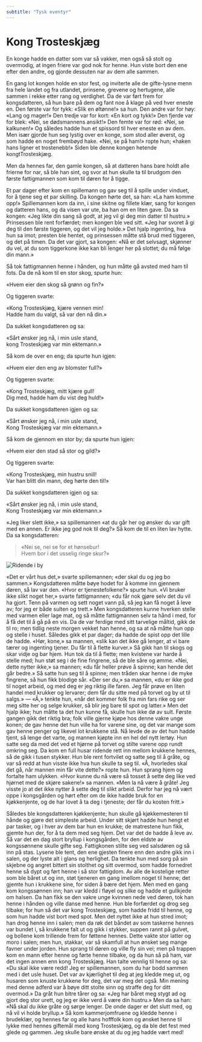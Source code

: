 ```yaml
---
subtitle: "Tysk eventyr"
---
```


# Kong Trosteskjæg

En konge hadde en datter som var så vakker, men også så stolt og overmodig, at ingen friere var god nok for henne. Hun viste bort den ene efter den andre, og gjorde dessuten nar av dem alle sammen.

En gang lot kongen holde en stor fest, og inviterte alle de gifte-lysne menn fra hele landet og fra utlandet, prinsene, grevene og hertugene, alle sammen i rekke etter rang og verdighet. Da de var ført frem for kongsdatteren, så hun bare på dem og fant noe å klage på ved hver eneste en. Den første var for tykk: «Slik en øltønne!» sa hun. Den andre var for høy: «Lang og mager!» Den tredje var for kort: «En kort og tykk!» Den fjerde var for blek: «Nei, se dødsmannens ansikt!» Den femte var for rød: «Nei, se kalkunen!» Og således hadde hun et spissord til hver eneste en av dem. Men især gjorde hun seg lystig over en konge, som stod aller øverst, og som hadde en noget frembøyd hake. «Nei, se på ham!» ropte hun; «haken hans ligner et trostenebb!» Siden ble denne kongen hetende kongtTrosteskjæg.

Men da hennes far, den gamle kongen, så at datteren hans bare holdt alle frierne for nar, så ble han sint, og svor at hun skulle ta til brudgom den første fattigmannen som kom til døren for å tigge.

Et par dager efter kom en spillemann og gav seg til å spille under vinduet, for å tjene seg et par skilling. Da kongen hørte det, sa han: «La ham komme opp!» Spillemannen kom da inn, i sine skitne og fillete klær, sang for kongen og datteren hans, og da visen var ute, ba han om en liten gave. Da sa kongen: «Jeg likte din sang så godt, at jeg vil gi deg min datter til hustru.» Prinsessen ble rent forfærdet; men kongen ble ved sitt. «Jeg har svoret å gi deg til den første tiggeren, og det vil jeg holde.» Det hjalp ingenting, hva hun sa imot; presten ble hentet, og prinsessen måtte stå brud med tiggeren, og det på timen. Da det var gjort, sa kongen: «Nå er det selvsagt, skjønner du vel, at du som tiggerkone ikke kan bli lenger her på slottet; du må følge din mann.»

Så tok fattigmannen henne i hånden, og hun måtte gå avsted med ham til fots. Da de nå kom til en stor skog, spurte hun:

«Hvem eier den skog så grønn og fin?»

Og tiggeren svarte:

«Kong Trosteskjæg, kjære vennen min!  
Hadde ham du valgt, så var den nå din.»

Da sukket kongsdatteren og sa:

«Sårt ønsker jeg nå, i min usle stand,  
kong Trosteskjæg var min ektemann.»

Så kom de over en eng; da spurte hun igjen:

«Hvem eier den eng av blomster full?»

Og tiggeren svarte:

«Kong Trosteskjæg, mitt kjære gull!  
Dig med, hadde ham du vist deg huld!»

Da sukket kongsdatteren igjen og sa:

«Sårt ønsker jeg nå, i min usle stand,  
Kong Trosteskjæg var min ektemann.»

Så kom de gjennom en stor by; da spurte hun igjen:

«Hvem eier den stad så stor og gild?»

Og tiggeren svarte:

«Kong Trosteskjæg, min hustru snill!  
Var han blitt din mann, deg hørte den til!»

Da sukket kongsdatteren igjen og sa:

«Sårt ønsker jeg nå, i min usle stand,  
Kong Trosteskjæg var min ektemann.»

«Jeg liker slett ikke,» sa spillemannen «at du går her og ønsker du var gift med en annen. Er ikke jeg god nok til deg?» Så kom de til en liten lav hytte. Da sa kongsdatteren:

> «Nei se, nei se for et hønsebur!  
> Hvem bor i det usselig ringe skur?»

![Ridende i by](./kts1.png)

«Det er vårt hus det,» svarte spillemannen; «der skal du og jeg bo sammen.» Kongsdatteren måtte bøye hodet for å komme inn gjennem døren, så lav var den. «Hvor er tjenestefolkene?» spurte hun. «Vi bruker ikke slikt noget her,» svarte fattigmannen; «du får nok gjøre selv det du vil ha gjort. Tenn på varmen og sett noget vann på, så jeg kan få noget å leve av; for jeg er både sulten og trett.» Men kongsdatteren kunne hverken stelle med varmen eller lage mat, og så måtte fattigmannen selv ta hånd i med, for å få det til å gå på en vis. Da de var ferdige med sitt tarvelige måltid, gikk de til ro; men tidlig neste morgen vekket han henne, og sa at nå måtte hun opp og stelle i huset. Således gikk et par dager; da hadde de spist opp det lille de hadde. «Hør, kone,» sa mannen, «slik kan det ikke gå lenger, at vi bare tærer og ingenting tjener. Du får til å flette kurver.» Så gikk han til skogs og skar vidje og bar hjem. Hun tok da til å flette; men kvistene var harde å stelle med; hun støt seg i de fine fingrene, så de ble såre og ømme. «Nei, dette nytter ikke,» sa mannen; «du får heller prøve å spinne; kan hende det går bedre.» Så satte hun seg til å spinne; men tråden skar henne i de myke fingrene, så hun fikk blodige sår. «Der ser du,» sa mannen, «du er ikke god til noget arbeid, og med deg er jeg riktig ille faren. Jeg får prøve en liten handel med krukker og lervarer; dem får du sitte med på torvet og by ut til salgs.» — «Å,» tenkte hun, «når det kommer folk fra min fars rike og ser meg sitte her og selge krukker, så blir jeg bare til spot og latter.» Men det hjalp ikke; hun måtte ta det hun kunne få, skulle hun ikke dø av sult. Første gangen gikk det riktig bra; folk ville gjerne kjøpe hos denne vakre unge konen; de gav henne det hun ville ha for varene sine, og det var mange som gav henne penger og likevel lot krukkene stå. Nå levde de av det hun hadde tjent, så lenge det varte, og mannen kjøpte inn en hel del nytt lertøy. Hun satte seg da med det ved et hjørne på torvet og stilte varene opp rundt omkring seg. Da kom en full husar ridende rett inn mellom krukkene hennes, så de gikk i tusen stykker. Hun ble rent fortvilet og satte seg til å gråte, og var så redd at hun visste ikke hva hun skulle ta seg til. «Å, hvorledes skal det gå, når mannen min får vite dette?» ropte hun. Hun sprang hjem og fortalte ham ulykken. «Hvor kunne du nå være så tosset å sette deg like ved hjørnet med de skjøre sakene!» sa mannen. «Men la nå være å gråte! Jeg visste jo at det ikke nytter å sette deg til slikt arbeid. Derfor har jeg nå vært oppe i kongsgården og hørt efter om de ikke hadde bruk for en kjøkkenjente, og de har lovet å ta deg i tjeneste; der får du kosten fritt.»

Således ble kongsdatteren kjøkkenjente; hun skulle gå kjøkkemesteren til hånde og gjøre det simpleste arbeid. Under sitt skjørt hadde hun hengt et par tasker, og i hver av dem bar hun en krukke; de matrestene hun fikk, gjemte hun der, for å ta dem med seg hjem. Det var det de hadde å leve av. Så var det en dag stort bryllup i kongsgården, for den eldste av kongssønnene skulle gifte seg. Fattigkonen stilte seg ved salsdøren og så inn på stas. Lysene ble tent, den ene gjesten finere enn den andre gikk inn i salen, og der lyste alt i glans og herlighet. Da tenkte hun med sorg på sin skjebne og angret bittert sin stolthet og sitt overmod, som hadde fornedret henne så dypt og ført henne i så stor fattigdom. Av alle de kostelige retter som ble båret ut og inn, støt tjeneren en gang imellom noget til henne; det gjemte hun i krukkene sine, for siden å bære det hjem. Men med en gang kom kongssønnen inn; han var kledd i fløyel og silke og hadde et gullkjede om halsen. Da han fikk se den vakre unge kvinnen nede ved døren, tok han henne i hånden og ville danse med henne. Hun ble forfærdet og drog seg tilbake; for hun så det var kong Trosteskjæg, som hadde fridd til henne, og som hun hadde vist bort med spot. Men det nyttet ikke at hun stred imot; han drog henne inn i salen; men da røk det båndet av som taskerne hennes var bundet i, så krukkene falt ut og gikk i stykker, suppen rannt på gulvet, og bollene kom trillende frem for føttene hennes. Dette vakte stor latter og moro i salen; men hun, stakkar, var så skamfull at hun ønsket seg mange favner under jorden. Hun sprang til døren og ville fly sin vei; men på trappen kom en mann efter henne og førte henne tilbake, og da hun så på ham, var det ingen annen enn kong Trosteskjæg. Han talte vennlig til henne og sa: «Du skal ikke være redd! Jeg er spillemannen, som du har bodd sammen med i det usle huset. Det var av kjærlighet til deg at jeg kledde meg ut, og husaren som knuste krukkene for deg, det var meg det også. Min mening med denne adferd var å bøye ditt stolte sinn og straffe deg for ditt overmod.» Da gråt hun bitre tårer og sa: «Jeg har båret meg stygt ad og gjort deg stor urett, og jeg er ikke verd å være din hustru.» Men da sa han: «Nå skal du ikke gråte og sørge lenger. De onde dager er det slutt med, og nå vil vi holde bryllup.» Så kom kammerjomfruene og kledde henne i brudeklær, og hennes far og alle hans hofffolk kom og ønsket henne til lykke med hennes giftemål med kong Trosteskjæg, og da ble det fest med glede og gammen. Jeg skulle bare ønske at du og jeg hadde vært med!

